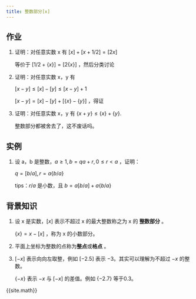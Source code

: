 ```yaml
---
title: 整数部分[x]
---
```


## 作业

1. 证明：对任意实数 x 有 $[x]+[x+1/2]=[2x]$

   等价于 $[1/2 +\lbrace x\rbrace ]=[2\lbrace x\rbrace]$ ，然后分类讨论

2. 证明：对任意实数 x，y 有

   $[x-y]\le [x]-[y]\le [x-y]+1$

   $[x-y] =[x]-[y] + [\lbrace x\rbrace-\lbrace y\rbrace]$ ，得证

3. 证明：对任意实数 x，y 有 $\lbrace x+y\rbrace \le \lbrace x\rbrace + \lbrace y \rbrace.$ 

   整数部分都被舍去了，这不废话吗。

## 实例

1. 设 a，b 是整数，$a\ge 1,b=qa+r,0\le r < a$ ，证明：

   $q=[b/a],r=a\lbrace b/a\rbrace$

   tips：$r/a$ 是小数，且 $b=a[b/a]+a \lbrace b/a\rbrace$ 

## 背景知识

1. 设 x 是实数，$[x]$ 表示不超过 x 的最大整数称之为 x 的 **整数部分** 。

   $\lbrace x\rbrace=x-[x]$ ，称为 x 的小数部分。

2. 平面上坐标为整数的点称为**整点**或**格点** 。

3. $[-x]$ 表示向向左取整，例如 $[-2.5]$ 表示 $-3$。其实可以理解为不超过 $-x$ 的整数。

   $\lbrace-x\rbrace$ 表示 $-x$ 与 $[-x]$ 的差值。例如 $\lbrace -2.7\rbrace$ 等于0.3。



{{site.math}}


